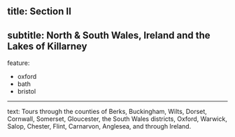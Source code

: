 title: Section <abbr aria-label="2">II</abbr>
----
subtitle: North & South Wales, Ireland and the Lakes of Killarney
----
feature:
- oxford
- bath
- bristol
----
text: Tours through the counties of Berks, Buckingham, Wilts, Dorset, Cornwall, Somerset, Gloucester, the South Wales districts, Oxford, Warwick, Salop, Chester, Flint, Carnarvon, Anglesea, and through Ireland.

